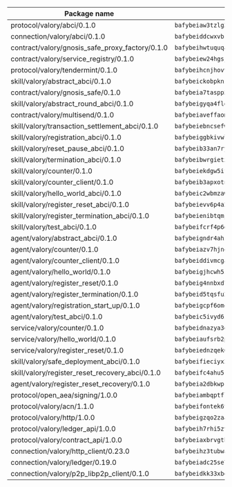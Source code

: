| Package name                                                  | Package hash                                                  |
| ------------------------------------------------------------- | ------------------------------------------------------------- |
| protocol/valory/abci/0.1.0                                    | `bafybeiaw3tzlg3rkvnn5fcufblktmfwngmxugn4yo7pyjp76zz6aqtqcay` |
| connection/valory/abci/0.1.0                                  | `bafybeiddcwxvbsule5ore6odypykvi6m62uj4ikfplkgdokf7qnxb7ygcq` |
| contract/valory/gnosis_safe_proxy_factory/0.1.0               | `bafybeihwtuquqaimamkv26ucnyis4hc6lya34xwsx5n7hiksssnwfkekie` |
| contract/valory/service_registry/0.1.0                        | `bafybeiew24hgsjdasaqiikhulfa2rxgnh7pzpv2zzfwnsyfzbnrcj6dvjm` |
| protocol/valory/tendermint/0.1.0                              | `bafybeihcnjhovvyyfbkuw5sjyfx2lfd4soeocfqzxz54g67333m6nk5gxq` |
| skill/valory/abstract_abci/0.1.0                              | `bafybeickobpknzpdtlezxdvuuasudjvrauv6wlyiw2cwooatwntl56ibvy` |
| contract/valory/gnosis_safe/0.1.0                             | `bafybeia7taspp5boe5235fdv5ejdix7fdhyy4kwp26qx2ng2oo3k7kk7iy` |
| skill/valory/abstract_round_abci/0.1.0                        | `bafybeigyqa4fld6zkpbcfed77jrirgdk2jhhwaqo2wl3vcke2ugnnadeeu` |
| contract/valory/multisend/0.1.0                               | `bafybeiaveffaomsnmsc5hx62o77u7ilma6eipox7m5lrwa56737ektva3i` |
| skill/valory/transaction_settlement_abci/0.1.0                | `bafybeiebncsefwu34lsmbc4lo3ko3c6cya23dliqderux5bibyg4bwikga` |
| skill/valory/registration_abci/0.1.0                          | `bafybeiggbkivwlzpn3gxto3vft3zsvlzkufv3vge433dtui3gbf64vxkvm` |
| skill/valory/reset_pause_abci/0.1.0                           | `bafybeib33an7rygcmro36ny6vkzwwrfmlbhntjczw75j44kbljaqmuedeu` |
| skill/valory/termination_abci/0.1.0                           | `bafybeibwrgietx76q65wvjtl32zbfci4fgd2knl3nw7ccfvrmqyje7uzxy` |
| skill/valory/counter/0.1.0                                    | `bafybeiekdgw5ifhhrk5qogdu7vrddak2qxqljtvyhevkks5jlsqoac6o3m` |
| skill/valory/counter_client/0.1.0                             | `bafybeib3apxotnry7gt6a5q2cesdobjlcb5bjqjuzwnp4f5naozbiyxvja` |
| skill/valory/hello_world_abci/0.1.0                           | `bafybeic2wbmzawm3xtf3x5qxj5unylqndeymwd7kymfjuwykxfblvojuja` |
| skill/valory/register_reset_abci/0.1.0                        | `bafybeievv6p4a2xw3kqdaf7l6onnucn7fcne3qs7vcp6rrd4tfc55v7otm` |
| skill/valory/register_termination_abci/0.1.0                  | `bafybeienibtqmjxsjdjhkbnxuqea3fpnaccvgp4wt7zhae7j2eirnbmdyy` |
| skill/valory/test_abci/0.1.0                                  | `bafybeifcrf4p6gjipqnprysp6fyipy2wpnsqhpnbjdk33vqzcgegxpu7ze` |
| agent/valory/abstract_abci/0.1.0                              | `bafybeigndr4ahzea5z37zy4raho5trdpqb3dy2uljsijp7mxrkpeqjhm4u` |
| agent/valory/counter/0.1.0                                    | `bafybeiazv7hjn4bw7bl6raopogkb5plmxrso6f5j4ry3xvyzveay367diu` |
| agent/valory/counter_client/0.1.0                             | `bafybeiddivmcgauqdsbiedeenckltzyaukmyi3e4ccxp4cssqlqyadffwe` |
| agent/valory/hello_world/0.1.0                                | `bafybeigjhcwh5zfr3aiv3fmbjlbeclk4jzz24ukrhhjiqsmwzi6benmizy` |
| agent/valory/register_reset/0.1.0                             | `bafybeig4nnbxd7jw6zrt2dcubh77wwoy7e5sunioxupzotmnnpe2hkhcny` |
| agent/valory/register_termination/0.1.0                       | `bafybeid5tqsfu2idf5yjbh4qxqwmxdu4soenn4cgfmaejsi5ofdeiiztky` |
| agent/valory/registration_start_up/0.1.0                      | `bafybeigcpf6om454jzlxlevxo7ufreyo7ddhstbmv4niqmsvlqvoubr4uy` |
| agent/valory/test_abci/0.1.0                                  | `bafybeic5ivyd6z37b32u4vtjl5ylphejmqtz6epigvevojxci2eygiwlrq` |
| service/valory/counter/0.1.0                                  | `bafybeidnazya3g5fv5qe5ntj2rcbumx56pee2w6hsazywlqm576gavsjl4` |
| service/valory/hello_world/0.1.0                              | `bafybeiaufsrb2pt7jxkn5wrwwphuyqcd7n4neudk47exc2yu2zznufo474` |
| service/valory/register_reset/0.1.0                           | `bafybeiednzqek6duoqj6xxsjiwilwxa7r5z7yazhbamnfe3mplmj3mwa64` |
| skill/valory/safe_deployment_abci/0.1.0                       | `bafybeifieciyx24k5wrvnu5rugolahmoad2n4sh56rurfzgzddxuag2ecq` |
| skill/valory/register_reset_recovery_abci/0.1.0               | `bafybeifc4ahu5rg7jihabqigmqwnnp5dop3nak4hmyxjfci5dn4l4jr5na` |
| agent/valory/register_reset_recovery/0.1.0                    | `bafybeia2dbkwpcntcqltwc5y3yesbfnxd32qa4nhhxl2k3s64ra34saumu` |
| protocol/open_aea/signing/1.0.0                               | `bafybeiambqptflge33eemdhis2whik67hjplfnqwieoa6wblzlaf7vuo44` |
| protocol/valory/acn/1.1.0                                     | `bafybeifontek6tvaecatoauiule3j3id6xoktpjubvuqi3h2jkzqg7zh7a` |
| protocol/valory/http/1.0.0                                    | `bafybeigzqo2zaakcjtzzsm6dh4x73v72xg6ctk6muyp5uq5ueb7y34fbxy` |
| protocol/valory/ledger_api/1.0.0                              | `bafybeih7rhi5zvfvwakx5ifgxsz2cfipeecsh7bm3gnudjxtvhrygpcftq` |
| protocol/valory/contract_api/1.0.0                            | `bafybeiaxbrvgtbdrh4lslskuxyp4awyr4whcx3nqq5yrr6vimzsxg5dy64` |
| connection/valory/http_client/0.23.0                          | `bafybeihz3tubwado7j3wlivndzzuj3c6fdsp4ra5r3nqixn3ufawzo3wii` |
| connection/valory/ledger/0.19.0                               | `bafybeiadc25se7dgnn4mufztwpzdono4xsfs45qknzdqyi3gckn6ccuv44` |
| connection/valory/p2p_libp2p_client/0.1.0                     | `bafybeidkk33xbga54szmitk6uwsi3ef56hbbdbuasltqtiyki34hgfpnxa` |
